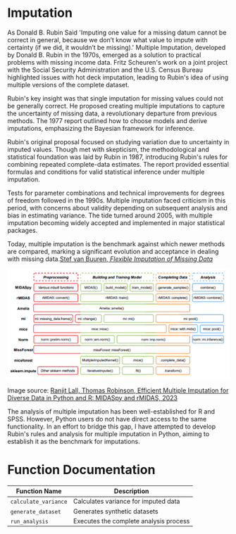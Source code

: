 # Imputation
As Donald B. Rubin Said 'Imputing one value for a missing datum cannot be correct in general, because we don’t know what value to impute with certainty (if we did, it wouldn’t be missing).'
Multiple Imputation, developed by Donald B. Rubin in the 1970s, emerged as a solution to practical problems with missing income data. Fritz Scheuren's work on a joint project with the Social Security Administration and the U.S. Census Bureau highlighted issues with hot deck imputation, leading to Rubin's idea of using multiple versions of the complete dataset.

Rubin's key insight was that single imputation for missing values could not be generally correct. He proposed creating multiple imputations to capture the uncertainty of missing data, a revolutionary departure from previous methods. The 1977 report outlined how to choose models and derive imputations, emphasizing the Bayesian framework for inference.

Rubin's original proposal focused on studying variation due to uncertainty in imputed values. Though met with skepticism, the methodological and statistical foundation was laid by Rubin in 1987, introducing Rubin's rules for combining repeated complete-data estimates. The report provided essential formulas and conditions for valid statistical inference under multiple imputation.

Tests for parameter combinations and technical improvements for degrees of freedom followed in the 1990s. Multiple imputation faced criticism in this period, with concerns about validity depending on subsequent analysis and bias in estimating variance. The tide turned around 2005, with multiple imputation becoming widely accepted and implemented in major statistical packages.

Today, multiple imputation is the benchmark against which newer methods are compared, marking a significant evolution and acceptance in dealing with missing data.[Stef van Buuren, *Flexible Imputation of Missing Data*](https://stefvanbuuren.name/fimd/)

![Alt Text](./img.png)

Image source: [Ranjit Lall, Thomas Robinson, Efficient Multiple Imputation for Diverse Data in Python and R: MIDASpy and rMIDAS, 2023](https://www.jstatsoft.org/article/view/v107i09)

The analysis of multiple imputation has been well-established for R and SPSS. However, Python users do not have direct access to the same functionality. In an effort to bridge this gap, I have attempted to develop Rubin's rules and analysis for multiple imputation in Python, aiming to establish it as the benchmark for imputations.

# Function Documentation

| Function Name               | Description                               |
|-----------------------------|-------------------------------------------|
| `calculate_variance`        | Calculates variance for imputed data      |
| `generate_dataset`          | Generates synthetic datasets              |
| `run_analysis`              | Executes the complete analysis process    |
